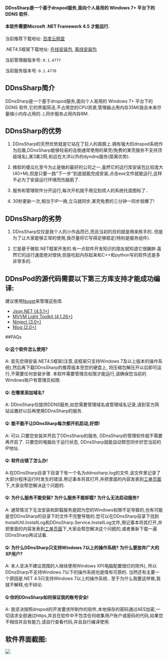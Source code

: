 #### DDnsSharp是一个基于dnspod服务,面向个人易用的 Windows 7+ 平台下的 DDNS 软件.

#### 本软件需要Microsft .NET Framework 4.5 才能运行.

当前推荐下载地址: [百度云网盘](http://pan.baidu.com/share/link?shareid=231761&uk=1040525562)

.NET4.5框架下载地址: [在线安装包](http://go.microsoft.com/fwlink/?LinkId=225704), [离线安装包](http://go.microsoft.com/fwlink/?LinkId=225702)

当前管理器版本号: `0.1.4777`

当前服务版本号: `0.1.4776`

## DDnsSharp简介

DDnsSharp是一个基于dnspod服务,面向个人易用的 Windows 7+ 平台下的 DDNS 软件,它的界面简洁,不占用您的CPU资源,管理器占用内存35M(我会未来尽量缩小内存占用的..),同步服务占用内存8M.

## DDnsSharp的优势

1. DDnsSharp的天然优势就是它站在了巨人的肩膀上.拥有强大的dnspod系统作为后盾,DDnsSharp能够轻易的击倒通常使用的某壳(免费的某壳服务不支持顶级域名),某3某2网,和远在大洋以外的dyndns服务(距离优势).

2. 微软的傻瓜化至今为止是做的最好的公司之一,虽然它的运行库安装包比较庞大(40+M),但是只要一路"下一步"到底就能完成安装,点击exe文件就能运行,这样不必为了安装运行环境而伤脑筋了.

3. 服务和管理软件分开运行,每次开机就不用见到烦人的系统托盘图标了..

4. 30秒更新一次,相当于IP一换,立马就同步,某壳免费的三分钟一同步弱爆了!

## DDnsSharp的劣势

1. DDnsSharp仅仅是我个人的小作品而已,而且当初的目的就是用来练手的..但是为了让大家能够正常的使用,我尽量将它写得足够稳定(特别是服务组件).

2. 它是基于微软.NET框架开发的.有一点软件开发知识的朋友就知道它很臃肿.虽然它的运行速度绝对很快,但是吃起内存起来和C++和python写的软件还是多非常多的.

## DDnsPod的源代码需要以下第三方库支持才能成功编译:

建议使用[Nuget](http://nuget.org/)来管理这些库.

 - [Json.NET (4.5.1+)](http://json.codeplex.com/)
 - [MVVM Light Toolkit (4.1.26+)](http://mvvmlight.codeplex.com/)
 - [Ninject (3.0+)](https://github.com/ninject/ninject)
 - [Nlog (2.0+)](http://nlog-project.org/)

##FAQs

#### Q:这个软件怎么使用?

A: 首先您得安装.NET4.5框架(注意,该框架只支持Windows 7及以上版本的操作系统),然后再下载DDnsSharp的推荐版本至您的硬盘上, 将压缩包解压开以后即可运行,不需要任何安装步骤. 本软件需要管理员权限才能运行,请确保您当前的Windows账户有管理员权限.

#### Q: 在哪里添加域名?

A: DDnsSharp仅提供DDNS服务,如您需要管理域名或管理域名记录,请到官方网站设置好以后再使用DDnsSharp的服务.

#### Q: 能不能不让DDnsSharp每次都开机启动,好烦!

A: 可以.只要您安装并开启了DDnsSharp的服务, DDnsSharp的管理软件就不需要再开启了. 只要您的电脑处于运行状态, DDnsSharp就能自动帮您同步好您当前的IP地址.

#### Q: 软件出错了怎么办!

A:在DDnsSharp目录下目录下有一个名为ddnssharp.log的文件,该文件里记录了大部分程序运行时发生的错误.用记事本将其打开,并把里面的内容发表到[工单页面](https://gitcafe.com/snake/DDnsSharp/tickets)下,大家会帮您解决这个问题的.

#### Q: 为什么服务不能安装? 为什么服务不能卸载? 为什么无法启动服务?

A: 通常情况下无法安装和卸载服务是因为您的Windows权限不足导致的,也有可能是您DDnsSharp的目录下的文件不完整导致的.您可以在DDnsSharp目录下找到InstallUtil.InstallLog和DDnsSharp.Service.InstallLog文件,用记事本将其打开,并把里面的内容发表到[工单页面](https://gitcafe.com/snake/DDnsSharp/tickets)下,大家会帮您解决这个问题的,或者重新下载一遍DDnsSharp再试试看.

#### Q: 为什么DDnsSharp只支持Windows 7以上的操作系统? 为什么要放弃广大的XP用户?

A: 本人坚决不建议周围的人继续使用Windows XP(电脑配置很烂的除外), 所以DDnsSharp不支持Windows 7以下的操作系统也是情有可原的. 当然还有主要一个原因是.NET 4.5只支持Windows 7以上的操作系统.. 至于为什么我要这样做,我就不解释,也不辩论.

#### Q:你的DDnsSharp如何保证我的账号安全!
A: 我坚决按照dnspod的开发要求所制作的软件,本地保存的密码通过AES加密,一切请求全部通过https,并且在软件中不包含任何收集用户账户或密码的代码,如果您不相信并且有能力,请自行查看代码,并且自行编译使用.

## 软件界面截图:

![](https://gitcafe.com/snake/DDnsSharp/raw/master/misc/screenshot.jpg)